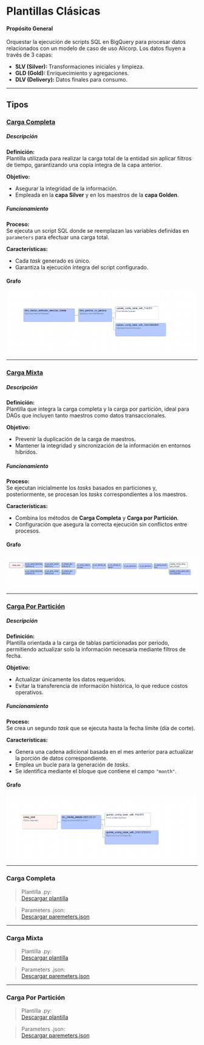 # Plantillas Clásicas

#### Propósito General

Orquestar la ejecución de scripts SQL en BigQuery para procesar datos relacionados con un modelo de caso de uso Alicorp. Los datos fluyen a través de 3 capas:

- **SLV (Silver):** Transformaciones iniciales y limpieza.
- **GLD (Gold):** Enriquecimiento y agregaciones.
- **DLV (Delivery):** Datos finales para consumo.

---

## Tipos

### [Carga Completa](#carga-completa)
##### Descripción
**Definición:**  
Plantilla utilizada para realizar la carga total de la entidad sin aplicar filtros de tiempo, garantizando una copia íntegra de la capa anterior.

**Objetivo:**  
- Asegurar la integridad de la información. <br>
- Empleada en la **capa Silver** y en los maestros de la **capa Golden**.

##### Funcionamiento
**Proceso:**  
  Se ejecuta un script SQL donde se reemplazan las variables definidas en `parameters` para efectuar una carga total.
  
**Características:**  
  - Cada _task_ generado es único. <br>
  - Garantiza la ejecución íntegra del script configurado.

#### Grafo
![Diagrama Carga Completa](./plantilla_carga_completa/carga_completa.png)

---

### [Carga Mixta](#carga-mixta)

##### Descripción
**Definición:**  
Plantilla que integra la carga completa y la carga por partición, ideal para DAGs que incluyen tanto maestros como datos transaccionales.

**Objetivo:**  
- Prevenir la duplicación de la carga de maestros. <br>
- Mantener la integridad y sincronización de la información en entornos híbridos.

##### Funcionamiento
**Proceso:**  
  Se ejecutan inicialmente los _tasks_ basados en particiones y, posteriormente, se procesan los _tasks_ correspondientes a los maestros.

**Características:**  
  - Combina los métodos de **Carga Completa** y **Carga por Partición**. <br>
  - Configuración que asegura la correcta ejecución sin conflictos entre procesos.

#### Grafo
![Diagrama Carga Mixta](./plantilla_carga_mixta/carga_mixta.png)

---

### [Carga Por Partición](#carga-por-particion)

##### Descripción
**Definición:**  
Plantilla orientada a la carga de tablas particionadas por periodo, permitiendo actualizar solo la información necesaria mediante filtros de fecha.

**Objetivo:**  
- Actualizar únicamente los datos requeridos. <br>
- Evitar la transferencia de información histórica, lo que reduce costos operativos.

##### Funcionamiento
**Proceso:**  
  Se crea un segundo _task_ que se ejecuta hasta la fecha límite (día de corte).
  
**Características:**  
  - Genera una cadena adicional basada en el mes anterior para actualizar la porción de datos correspondiente. <br>
  - Emplea un bucle para la generación de _tasks_. <br>
  - Se identifica mediante el bloque que contiene el campo `"month"`.

#### Grafo
![Diagrama Carga Por Partición](./plantilla_carga_por_particion/carga_particion.png)

---


### Carga Completa


> Plantilla .py:  
[Descargar plantilla](../plantillas/plantilla_carga_completa/aa_demo-template-carga-completa.py)

> Parameters .json:   
[Descargar paremeters.json](../plantillas/plantilla_carga_completa/parameters.json)

---

<!-- #### Carga Diaria


> Plantilla .py:  
[Descargar plantilla](../plantillas/plantilla_carga_completa/aa_demo-template-carga-completa.py)

> Parameters .json:   
[Descargar paremeters.json](../plantillas/plantilla_carga_completa/parameters.json)

--- -->


### Carga Mixta



> Plantilla .py:  
[Descargar plantilla](../plantillas/plantilla_carga_completa/aa_demo-template-carga-completa.py)

> Parameters .json:   
[Descargar paremeters.json](../plantillas/plantilla_carga_completa/parameters.json)

---

### Carga Por Partición



> Plantilla .py:  
[Descargar plantilla](../plantillas/plantilla_carga_completa/aa_demo-template-carga-completa.py)

> Parameters .json:   
[Descargar paremeters.json](../plantillas/plantilla_carga_completa/parameters.json)



